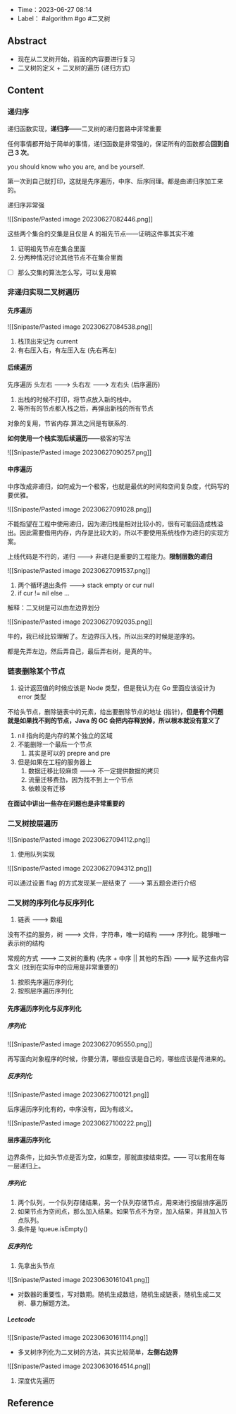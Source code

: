 - Time：2023-06-27 08:14
- Label： #algorithm #go #二叉树

## Abstract

- 现在从二叉树开始，前面的内容要进行复习
- 二叉树的定义 + 二叉树的遍历 (递归方式)

## Content

### 递归序

递归函数实现，**递归序**——二叉树的递归套路中非常重要

任何事情都开始于简单的事情，递归函数是非常强的，保证所有的函数都会**回到自己 3 次**。

you should know who you are, and be yourself.

第一次到自己就打印，这就是先序遍历，中序、后序同理。都是由递归序加工来的。

递归序非常强

![[Snipaste/Pasted image 20230627082446.png]]

这些两个集合的交集是且仅是 A 的祖先节点——证明这件事其实不难

1. 证明祖先节点在集合里面
2. 分两种情况讨论其他节点不在集合里面

- [ ] 那么交集的算法怎么写，可以复用嘛

### 非递归实现二叉树遍历

#### 先序遍历

![[Snipaste/Pasted image 20230627084538.png]]

1. 栈顶出来记为 current
2. 有右压入右，有左压入左 (先右再左)

#### 后续遍历

先序遍历 头左右 ---> 头右左 ---> 左右头 (后序遍历)

1. 出栈的时候不打印，将节点放入新的栈中。
2. 等所有的节点都入栈之后，再弹出新栈的所有节点

对象的复用，节省内存.算法之间是有联系的.

**如何使用一个栈实现后续遍历**——极客的写法

![[Snipaste/Pasted image 20230627090257.png]]

#### 中序遍历

中序改成非递归，如何成为一个极客，也就是最优的时间和空间复杂度，代码写的要优雅。

![[Snipaste/Pasted image 20230627091028.png]]

不能指望在工程中使用递归，因为递归栈是相对比较小的，很有可能回造成栈溢出。因此需要借用内存，内存是比较大的，所以不要使用系统栈作为递归的实现方案。

上线代码是不行的，递归 ---> 非递归是重要的工程能力。**限制层数的递归**

![[Snipaste/Pasted image 20230627091537.png]]

1. 两个循环退出条件 ---> stack empty or cur null
2. if cur != nil else …

解释：二叉树是可以由左边界划分

![[Snipaste/Pasted image 20230627092035.png]]

牛的，我已经比较理解了。左边界压入栈，所以出来的时候是逆序的。

都是先弄左边，然后弄自己，最后弄右树，是真的牛。

### 链表删除某个节点

1. 设计返回值的时候应该是 Node 类型，但是我认为在 Go 里面应该设计为 error 类型

不给头节点，删除链表中的元素，给出要删除节点的地址 (指针)，**但是有个问题就是如果找不到的节点，Java 的 GC 会把内存释放掉，所以根本就没有意义了**

1. nil 指向的是内存的某个独立的区域
2. 不能删除一个最后一个节点
	1. 其实是可以的 prepre and pre
3. 但是如果在工程的服务器上
	1. 数据迁移比较麻烦 ---> 不一定提供数据的拷贝
	2. 流量迁移费劲，因为找不到上一个节点
	3. 依赖没有迁移

**在面试中讲出一些存在问题也是非常重要的**

### 二叉树按层遍历

![[Snipaste/Pasted image 20230627094112.png]]

1. 使用队列实现

![[Snipaste/Pasted image 20230627094312.png]]

可以通过设置 flag 的方式发现某一层结束了 ---> 第五题会进行介绍

### 二叉树的序列化与反序列化

1. 链表 ---> 数组

没有不挂的服务，树 ---> 文件，字符串，唯一的结构 ---> 序列化。能够唯一表示树的结构

常规的方式 ---> 二叉树的重构 (先序 + 中序 || 其他的东西) ---> 赋予这些内容含义 (找到在实际中的应用是非常重要的)

1. 按照先序遍历序列化
2. 按照层序遍历序列化

#### 先序遍历序列化与反序列化

##### 序列化

![[Snipaste/Pasted image 20230627095550.png]]

再写面向对象程序的时候，你要分清，哪些应该是自己的，哪些应该是传进来的。

##### 反序列化

![[Snipaste/Pasted image 20230627100121.png]]

后序遍历序列化有的，中序没有，因为有歧义。

![[Snipaste/Pasted image 20230627100222.png]]

#### 层序遍历序列化

边界条件，比如头节点是否为空，如果空，那就直接结束捏。—— 可以套用在每一层递归上。

##### 序列化

1. 两个队列，一个队列存储结果，另一个队列存储节点，用来进行按层排序遍历
2. 如果节点为空间点，那么加入结果。如果节点不为空，加入结果，并且加入节点队列。
3. 条件是 !queue.isEmpty()

##### 反序列化

1. 先拿出头节点

![[Snipaste/Pasted image 20230630161041.png]]  

- 对数器的重要性，写对数期。随机生成数组，随机生成链表，随机生成二叉树、暴力解题方法。

##### Leetcode

![[Snipaste/Pasted image 20230630161114.png]]

- 多叉树序列化为二叉树的方法，其实比较简单，**左侧右边界**

![[Snipaste/Pasted image 20230630164514.png]]

1. 深度优先遍历

## Reference
